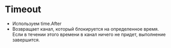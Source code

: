 # Timeout

- Используем time.After
- Возвращает канал, который блокируется на определенное время. Если в течении этого времени в канал ничего не придет, выполнение завершится.